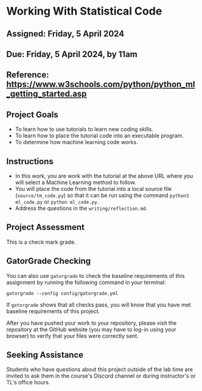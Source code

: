 # Working With Statistical Code

## Assigned: Friday, 5 April 2024

## Due: Friday, 5 April 2024, by 11am

## Reference: https://www.w3schools.com/python/python_ml_getting_started.asp

## Project Goals

+ To learn how to use tutorials to learn new coding skills.
+ To learn how to place the tutorial code into an executable program.
+ To determine how machine learning code works.

## Instructions

+ In this work, you are work with the tutorial at the above URL where you will select a Machine Learning method to follow.
+ You will place the code from the tutorial into a local source file (`source/tm_code.py`) so that it can be run using the command `python3 ml_code.py` or `python ml_code.py`.
+ Address the questions in the `writing/reflection.md`.

## Project Assessment

This is a check mark grade.

## GatorGrade Checking

You can also use `gatorgrade` to check the baseline requirements of this assignment by running the following command in your terminal:

`gatorgrade --config config/gatorgrade.yml`

If `gatorgrade` shows that all checks pass, you will know that you have met baseline requirements of this project.

After you have pushed your work to your repository, please visit the repository at the GitHub website (you may have to log-in using your browser) to verify that your files were correctly sent.

## Seeking Assistance

Students who have questions about this project outside of the lab time are invited to ask them in the course's Discord channel or during instructor's or TL's office hours.
